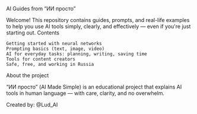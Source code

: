 AI Guides from “ИИ просто”

Welcome!
This repository contains guides, prompts, and real-life examples to help you use AI tools simply, clearly, and effectively — even if you're just starting out.
Contents

    Getting started with neural networks
    Prompting basics (text, image, video)
    AI for everyday tasks: planning, writing, saving time
    Tools for content creators
    Safe, free, and working in Russia

About the project

“ИИ просто” (AI Made Simple) is an educational project that explains AI tools in human language — with care, clarity, and no overwhelm.

Created by: @Lud_AI
